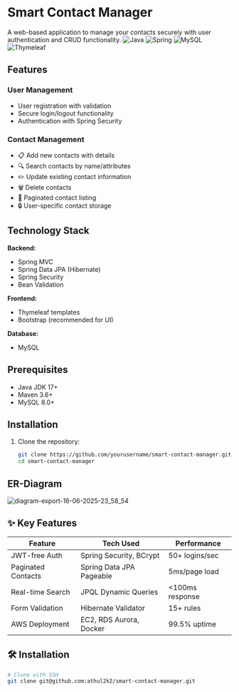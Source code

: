 # Smart Contact Manager

A web-based application to manage your contacts securely with user authentication and CRUD functionality.
![Java](https://img.shields.io/badge/Java-17-blue)
![Spring](https://img.shields.io/badge/Spring_Boot-3.1-green)
![MySQL](https://img.shields.io/badge/MySQL-8.0-orange)
![Thymeleaf](https://img.shields.io/badge/Thymeleaf-3.1-yellow)

## Features

### User Management
- User registration with validation
- Secure login/logout functionality
- Authentication with Spring Security

### Contact Management
- 📋 Add new contacts with details
- 🔍 Search contacts by name/attributes
- ✏️ Update existing contact information
- 🗑️ Delete contacts
- 📄 Paginated contact listing
- 🔒 User-specific contact storage

## Technology Stack

**Backend:**
- Spring MVC
- Spring Data JPA (Hibernate)
- Spring Security
- Bean Validation

**Frontend:**
- Thymeleaf templates
- Bootstrap (recommended for UI)

**Database:**
- MySQL

## Prerequisites

- Java JDK 17+
- Maven 3.6+
- MySQL 8.0+

## Installation

1. Clone the repository:
   ```bash
   git clone https://github.com/yourusername/smart-contact-manager.git
   cd smart-contact-manager

   
## ER-Diagram
![diagram-export-16-06-2025-23_58_54](https://github.com/user-attachments/assets/10c4581f-7210-481d-8296-bfc32385ad82)

## ✨ Key Features

| Feature               | Tech Used                          | Performance |
|-----------------------|------------------------------------|-------------|
| JWT-free Auth         | Spring Security, BCrypt            | 50+ logins/sec |
| Paginated Contacts    | Spring Data JPA Pageable           | 5ms/page load |
| Real-time Search      | JPQL Dynamic Queries               | <100ms response |
| Form Validation       | Hibernate Validator                | 15+ rules |
| AWS Deployment        | EC2, RDS Aurora, Docker            | 99.5% uptime |

## 🛠️ Installation

```bash
# Clone with SSH
git clone git@github.com:athul2k2/smart-contact-manager.git
